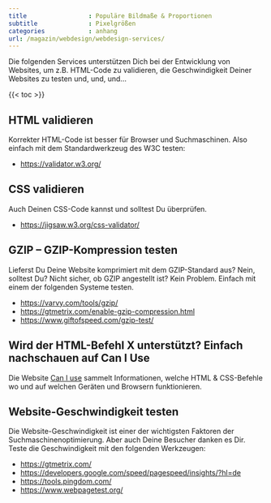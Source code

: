```yaml
---
title                 : Populäre Bildmaße & Proportionen
subtitle              : Pixelgrößen
categories            : anhang
url: /magazin/webdesign/webdesign-services/
---
```

Die folgenden Services unterstützen Dich bei der Entwicklung von Websites, um z.B. HTML-Code zu validieren, die Geschwindigkeit Deiner Websites zu testen und, und, und…
<!--more-->

{{< toc >}}

## HTML validieren

Korrekter HTML-Code ist besser für Browser und Suchmaschinen. Also einfach mit dem Standardwerkzeug des W3C testen:

* https://validator.w3.org/

## CSS validieren

Auch Deinen CSS-Code kannst und solltest Du überprüfen.

* https://jigsaw.w3.org/css-validator/

## GZIP – GZIP-Kompression testen

Lieferst Du Deine Website komprimiert mit dem GZIP-Standard aus? Nein, solltest Du? Nicht sicher, ob GZIP angestellt ist? Kein Problem. Einfach mit einem der folgenden Systeme testen.

* https://varvy.com/tools/gzip/
* https://gtmetrix.com/enable-gzip-compression.html
* https://www.giftofspeed.com/gzip-test/

## Wird der HTML-Befehl X unterstützt? Einfach nachschauen auf Can I Use

Die Website [Can I use](https://caniuse.com/) sammelt Informationen, welche HTML & CSS-Befehle wo und auf welchen Geräten und Browsern funktionieren.

## Website-Geschwindigkeit testen

Die Website-Geschwindigkeit ist einer der wichtigsten Faktoren der Suchmaschinenoptimierung. Aber auch Deine Besucher danken es Dir. Teste die Geschwindigkeit mit den folgenden Werkzeugen:

* https://gtmetrix.com/
* https://developers.google.com/speed/pagespeed/insights/?hl=de
* https://tools.pingdom.com/
* https://www.webpagetest.org/

